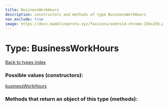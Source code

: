 ```yaml
---
title: BusinessWorkHours
description: constructors and methods of type BusinessWorkHours
nav_exclude: true
image: https://docs.madelineproto.xyz/favicons/android-chrome-256x256.png
---
```

# Type: BusinessWorkHours
[Back to types index](index.html)



### Possible values (constructors):

[businessWorkHours](/API_docs/constructors/businessWorkHours.html)  



### Methods that return an object of this type (methods):



